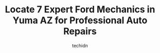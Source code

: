 ---
layout: ampstory
image: https://images.unsplash.com/photo-1568616389647-1ca300610d99?ixlib=rb-4.0.3&ixid=MnwxMjA3fDB8MHxwaG90by1wYWdlfHx8fGVufDB8fHx8&auto=format&fit=crop&w=640&h=853&q=80
author: techidn
featured: false
description: Discover the 7 best Ford Mechanic in Yuma AZ, USA and ensure your vehicle receives the highest quality of care. These trusted professionals are known for their skill, knowledge, and dedicati
title: Locate 7 Expert Ford Mechanics in Yuma AZ for Professional Auto Repairs
cover:
   title: Locate 7 Expert Ford Mechanics in Yuma AZ for Professional Auto Repairs
   subtitle: Rickpate
   background: https://images.unsplash.com/photo-1568616389647-1ca300610d99?ixlib=rb-4.0.3&ixid=MnwxMjA3fDB8MHxwaG90by1wYWdlfHx8fGVufDB8fHx8&auto=format&fit=crop&w=640&h=853&q=80

pages: 
 - layout: thirds
   top: <h1>#1 FTS Automotive & Diesel Center</h1>
   bottom: "<p>Very professional and prompt service.  Let me know what was wrong with the car and fixed it. Its my first time here, and I will be back down the road as needed. I would </p>"
   background: https://www.knot35.com/toplist/wp-content/uploads/2023/06/best-ford-mechanic-1-in-yuma-az-1685840342.jpeg
   backgroundblur: true
 - layout: thirds
   top: <h1>#2 Richards Foothills Auto Repair</h1>
   bottom: "<p>8631 S Frontage Rd, Yuma, AZ 85365, United States</p>"
   background: https://www.knot35.com/toplist/wp-content/uploads/2023/06/best-ford-mechanic-2-in-yuma-az-1685840343.jpeg
   cta:
      link: https://www.knot35.com/toplist/locate-7-expert-ford-mechanics-in-yuma-az-for-professional-auto-repairs/
      text: Locate 7 Expert Ford Mechanics in Yuma AZ for Professional Auto Repairs
 - layout: thirds
   top: <h1>#3 Advanced Truck & Auto Repair</h1>
   bottom: "<p>2234 E 15th Pl, Yuma, AZ 85365, United States</p>"
   background: https://www.knot35.com/toplist/wp-content/uploads/2023/06/best-ford-mechanic-3-in-yuma-az-1685840344.jpeg
   cta:
      link: https://www.knot35.com/toplist/locate-7-expert-ford-mechanics-in-yuma-az-for-professional-auto-repairs/
      text: Locate 7 Expert Ford Mechanics in Yuma AZ for Professional Auto Repairs
 - layout: thirds
   top: <h1>#4 3-10 Auto Works & 3-10 Diesel Works</h1>
   bottom: "<p>3222 S Florence Ln, Yuma, AZ 85365, United States</p>"
   background: https://images.unsplash.com/photo-1552083974-186346191183?ixlib=rb-4.0.3&ixid=MnwxMjA3fDB8MHxwaG90by1wYWdlfHx8fGVufDB8fHx8&auto=format&fit=crop&w=640&h=853&q=80
   cta:
      link: https://www.knot35.com/toplist/locate-7-expert-ford-mechanics-in-yuma-az-for-professional-auto-repairs/
      text: Locate 7 Expert Ford Mechanics in Yuma AZ for Professional Auto Repairs
 - layout: thirds
   top: <h1>#5 El Paisa Auto Mechanic LLC and Towing</h1>
   bottom: "<p>229w W 8th St, Yuma, AZ 85364, United States</p>"
   background: https://images.unsplash.com/photo-1615749413727-825b59a857b5?ixlib=rb-4.0.3&ixid=MnwxMjA3fDB8MHxwaG90by1wYWdlfHx8fGVufDB8fHx8&auto=format&fit=crop&w=640&h=853&q=80
   cta:
      link: https://www.knot35.com/toplist/locate-7-expert-ford-mechanics-in-yuma-az-for-professional-auto-repairs/
      text: Locate 7 Expert Ford Mechanics in Yuma AZ for Professional Auto Repairs
 - layout: thirds
   top: <h1>#6 Johns Auto Service</h1>
   bottom: "<p>508 E 22nd St, Yuma, AZ 85365, United States</p>"
   background: https://images.unsplash.com/photo-1567095761054-7a02e69e5c43?ixlib=rb-4.0.3&ixid=MnwxMjA3fDB8MHxwaG90by1wYWdlfHx8fGVufDB8fHx8&auto=format&fit=crop&w=640&h=853&q=80
   cta:
      link: https://www.knot35.com/toplist/locate-7-expert-ford-mechanics-in-yuma-az-for-professional-auto-repairs/
      text: Locate 7 Expert Ford Mechanics in Yuma AZ for Professional Auto Repairs
 - layout: thirds
   top: <h1>#7 Precision Automotive Diesel & Transmission</h1>
   bottom: "<p>1845 S Arizona Ave, Yuma, AZ 85364, United States</p>"
   background: https://images.unsplash.com/photo-1557672172-298e090bd0f1?ixlib=rb-4.0.3&ixid=MnwxMjA3fDB8MHxwaG90by1wYWdlfHx8fGVufDB8fHx8&auto=format&fit=crop&w=640&h=853&q=80
   cta:
      link: https://www.knot35.com/toplist/locate-7-expert-ford-mechanics-in-yuma-az-for-professional-auto-repairs/
      text: Locate 7 Expert Ford Mechanics in Yuma AZ for Professional Auto Repairs
 - layout: thirds
   middle: Continue reading...
   background: https://images.unsplash.com/photo-1608501821300-4f99e58bba77?ixlib=rb-4.0.3&ixid=MnwxMjA3fDB8MHxwaG90by1wYWdlfHx8fGVufDB8fHx8&auto=format&fit=crop&w=640&h=853&q=80
   cta:
      link: https://www.knot35.com/toplist/locate-7-expert-ford-mechanics-in-yuma-az-for-professional-auto-repairs/
      text: Locate 7 Expert Ford Mechanics in Yuma AZ for Professional Auto Repairs
      
---